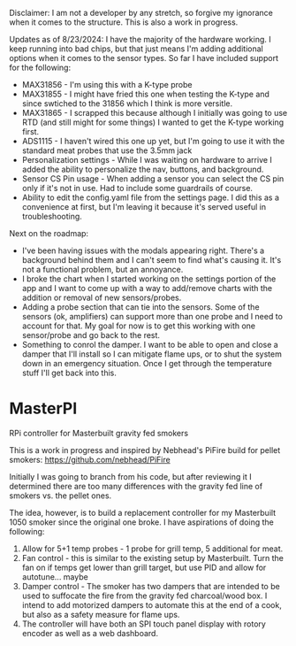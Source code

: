 Disclaimer: I am not a developer by any stretch, so forgive my ignorance when it comes to the structure. This is also a work in progress.

Updates as of 8/23/2024: I have the majority of the hardware working. I keep running into bad chips, but that just means I'm adding additional options when it comes to the sensor types. So far I have included support for the following:
* MAX31856 - I'm using this with a K-type probe
* MAX31855 - I might have fried this one when testing the K-type and since swtiched to the 31856 which I think is more versitle.
* MAX31865 - I scrapped this because although I initially was going to use RTD (and still might for some things) I wanted to get the K-type working first.
* ADS1115 - I haven't wired this one up yet, but I'm going to use it with the standard meat probes that use the 3.5mm jack
* Personalization settings - While I was waiting on hardware to arrive I added the ability to personalize the nav, buttons, and background.
* Sensor CS Pin usage - When adding a sensor you can select the CS pin only if it's not in use. Had to include some guardrails of course.
* Ability to edit the config.yaml file from the settings page. I did this as a convenience at first, but I'm leaving it because it's served useful in troubleshooting.

Next on the roadmap:
* I've been having issues with the modals appearing right. There's a background behind them and I can't seem to find what's causing it. It's not a functional problem, but an annoyance.
* I broke the chart when I started working on the settings portion of the app and I want to come up with a way to add/remove charts with the addition or removal of new sensors/probes.
* Adding a probe section that can tie into the sensors. Some of the sensors (ok, amplifiers) can support more than one probe and I need to account for that. My goal for now is to get this working with one sensor/probe and go back to the rest.
* Something to conrol the damper. I want to be able to open and close a damper that I'll install so I can mitigate flame ups, or to shut the system down in an emergency situation. Once I get through the temperature stuff I'll get back into this.
  

# MasterPI
 RPi controller for Masterbuilt gravity fed smokers

 This is a work in progress and inspired by Nebhead's PiFire build for pellet smokers: https://github.com/nebhead/PiFire 
 
 Initially I was going to branch from his code, but after reviewing it I determined there are too many differences with the gravity fed line of smokers vs. the pellet ones.
 
  The idea, however, is to build a replacement controller for my Masterbuilt 1050 smoker since the original one broke. I have aspirations of doing the following:

 1. Allow for 5+1 temp probes - 1 probe for grill temp, 5 additional for meat.
 2. Fan control - this is similar to the existing setup by Masterbuilt. Turn the fan on if temps get lower than grill target, but use PID and allow for autotune... maybe
 3. Damper control - The smoker has two dampers that are intended to be used to suffocate the fire from the gravity fed charcoal/wood box. I intend to add motorized dampers to automate this at the end of a cook, but also as a safety measure for flame ups.
 4. The controller will have both an SPI touch panel display with rotory encoder as well as a web dashboard.

 
